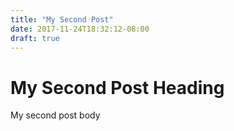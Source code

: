 ```yaml
---
title: "My Second Post"
date: 2017-11-24T18:32:12-08:00
draft: true
---
```

# My Second Post Heading
My second post body